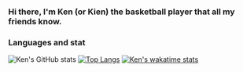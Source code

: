 ### Hi there, I'm Ken (or Kien) the basketball player that all my friends know.


### Languages and stat
![Ken's GitHub stats](https://github-readme-stats.vercel.app/api?username=kennguyen0303&show_icons=true&theme=calm)
[![Top Langs](https://github-readme-stats.vercel.app/api/top-langs/?username=kennguyen0303)](https://github.com/anuraghazra/github-readme-stats)
[![Ken's wakatime stats](https://github-readme-stats.vercel.app/api/wakatime?username=kennguyen0303)](https://github.com/anuraghazra/github-readme-stats)


